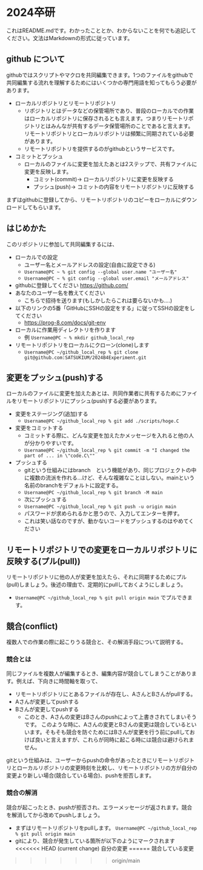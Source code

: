 # 2024卒研

これはREADME.mdです。わかったこととか、わからないことを何でも追記してください。文法はMarkdownの形式に従っています。

## github について

githubではスクリプトやマクロを共同編集できます。1つのファイルをgithubで共同編集する流れを理解するためにはいくつかの専門用語を知ってもらう必要があります。
- ローカルリポジトリとリモートリポジトリ
    - リポジトリとはデータなどの保管場所であり、普段のローカルでの作業はローカルリポジトリに保存されるとも言えます。つまりリモートリポジトリとはみんなが共有するデータ保管場所のことであると言えます。リモートリポジトリとローカルリポジトリは頻繁に同期されている必要があります。
    - リモートリポジトリを提供するのがgithubというサービスです。
- コミットとプッシュ
    - ローカルのファイルに変更を加えたあとは2ステップで、共有ファイルに変更を反映します。
        - コミット(commit)-> ローカルリポジトリに変更を反映する
        - プッシュ(push)-> コミットの内容をリモートリポジトリに反映する

まずはgithubに登録してから、リモートリポジトリのコピーをローカルにダウンロードしてもらいます。

## はじめかた

このリポジトリに参加して共同編集するには、
- ローカルでの設定
    - ユーザー名とメールアドレスの設定(自由に設定できる)
    - `Username@PC ~ % git config --global user.name "ユーザー名"`
    - `Username@PC ~ % git config --global user.email "メールアドレス"`
- githubに登録してください https://github.com/
- あなたのユーザー名を教えてください
    - こちらで招待を送ります(もしかしたらこれは要らないかも....)
- 以下のリンクの5番「GitHubにSSHの設定をする」に従ってSSHの設定をしてください
    - https://prog-8.com/docs/git-env
- ローカルに作業用ディレクトリを作ります
    - 例 `Username@PC ~ % mkdir github_local_rep`
- リモートリポジトリをローカルにクローン(clone)します
    - `Username@PC ~/github_local_rep % git clone git@github.com:SATSUKIUM/2024B4Experiment.git`

## 変更をプッシュ(push)する

ローカルのファイルに変更を加えたあとは、共同作業者に共有するためにファイルをリモートリポジトリにプッシュ(push)する必要があります。
- 変更をステージング(追加)する
    - `Username@PC ~/github_local_rep % git add ./scripts/hoge.C`
- 変更をコミットする
    - コミットする際に、どんな変更を加えたかメッセージを入れると他の人が分かりやすいです。
    - `Username@PC ~/github_local_rep % git commit -m "I changed the part of ... in \"code.C\""`
- プッシュする
    - gitという仕組みにはbranch　という機能があり、同じプロジェクトの中に複数の流派を作れる...けど、そんな複雑なことはしない。mainという名前のbranchをデフォルトに設定する。
    - `Username@PC ~/github_local_rep % git branch -M main`
    - 次にプッシュする
    - `Username@PC ~/github_local_rep % git push -u origin main`
    - パスワードが求められるかと思うので、入力してエンターを押す。
  - これは笑い話なのですが、動かないコードをプッシュするのはやめてください

## リモートリポジトリでの変更をローカルリポジトリに反映する(プル(pull))

リモートリポジトリに他の人が変更を加えたら、それに同期するためにプル(pull)しましょう。後述の理由で、定期的にpullしておくようにしましょう。
- `Username@PC ~/github_local_rep % git pull origin main` でプルできます。

## 競合(conflict)
複数人での作業の際に起こりうる競合と、その解消手段について説明する。
### 競合とは
同じファイルを複数人が編集するとき、編集内容が競合してしまうことがあります。例えば、下向きに時間軸を取って、
- リモートリポジトリにとあるファイルが存在し、AさんとBさんがpullする。
- Aさんが変更してpushする
- Bさんが変更してpushする
    - このとき、Aさんの変更はBさんのpushによって上書きされてしまいそうです。
このような時に、Aさんの変更とBさんの変更は競合しているといいます。そもそも競合を防ぐためにはBさんが変更を行う前にpullしておけば良いと言えますが、これらが同時に起こる時には競合は避けられません。

gitという仕組みは、ユーザーからpushの命令があったときにリモートリポジトリとローカルリポジトリの変更時刻を比較し、リモートリポジトリの方が自分の変更より新しい場合(競合している場合)、pushを拒否します。
### 競合の解消
競合が起こったとき、pushが拒否され、エラーメッセージが返されます。競合を解消してから改めてpushしましょう。
- まずはリモートリポジトリをpullします。 `Username@PC ~/github_local_rep % git pull origin main`
- gitにより、競合が発生している箇所が以下のようにマークされます
<<<<<<< HEAD (current change)
自分の変更
======
競合している変更
>>>>>>> origin/main
